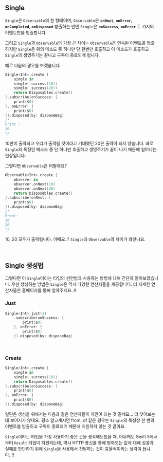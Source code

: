 ## Single

`Single`은 `Observable`의 한 형태이며, `Observable`은 **`onNext`**, **`onError`**, **`onCompleted`**, **`onDisposed`** 방출하는 반면 `Single`은 **`onSuccess`**, **`onError`** 두 가지의 이벤트만을 방출합니다. 

그리고 `Single`과 `Observable`의 가장 큰 차이는 `Observable`은 연속된 이벤트를 방출하지만 `Single`은 위의 메소드 중 하나만 단 한번만 호출하고 이 메소드가 호출하고 `Single`의 생명주기는 끝나고 구독이 종료되게 됩니다.

예로 다음의 경우를 보겠습니다.

```swift
Single<Int>.create { 
    single in
    single(.success(10))
    single(.success(20))
    return Disposables.create()
}.subscribe(onSuccess: {
    print($0)
}, onError: {
    print($0)
}).disposed(by: disposeBag)
/*
Print :
10
*/
```

10만이 출력되고 우리가 출력될 것이라고 기대했던 20은 출력이 되지 않습니다. 바로 `Single`의 특징인 메소드 중 단 하나만 호출하고 생명주기가 끝이 나기 때문에 일어나는 현상입니다.

그렇다면 `Observable`은 어떨까요?

```swift
Observable<Int>.create {
    observer in
    observer.onNext(10)
    observer.onNext(20)
    return Disposables.create()
}.subscribe(onNext: {
    print($0)
}).disposed(by: disposeBag)
/*
Print:
10
20
*/
```

10, 20 모두가 출력됩니다. 어때요..? `Single`과 `Observable`의 차이가 와닿나요.

<br>

## Single 생성법

그렇다면 이 `Single`이라는 타입의 선언법과 사용하는 방법에 대해 간단히 알아보겠습니다. 우선 생성하는 방법은 `Single`은 역시 다양한 연산자들을 제공합니다. 더 자세한 연산자들은 홈페이지를 통해 알아주세요..!!

### Just

```swift
Single<Int>.just(1)
    .subscribe(onSuccess: {
        print($0)
    }, onError: {
        print($0)
    }).disposed(by: disposeBag)
```

<br>

### Create

```swift
Single<Int>.create {
    single in
    single(.success(10))
    return Disposables.create()
}.subscribe(onSuccess: {
  	print($0)
}, onError: {
  	print($0)
}).disposed(by: disposeBag)
```

일단은 생성을 위해서는 다음과 같은 연산자들이 지원이 되는 것 같네요... 더 찾아보는데 보이지가 않네요. 평소 알고계시던 from, of 같은 경우는 `Single`의 특성상 한 번의 이벤트를 방출하고 구독이 종료되기 때문에 지원하지 않는 것 같아요.

`Single`이라는 타입을 가장 사용하기 좋은 곳을 생각해보았을 때, 아무래도 Swift 5에서부터 `Result` 타입이 지원되는데, 역시 HTTP 통신을 통해 받아오는 값에 대해 성공과 실패를 판단하기 위해 `Single`을 사용해서 전달하는 것이 효율적이라는 생각이 듭니다..!!